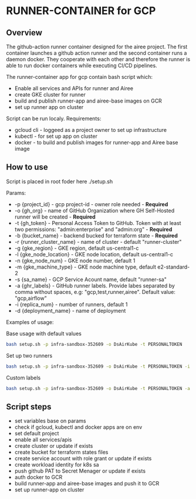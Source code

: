 # RUNNER-CONTAINER for GCP

## Overview

The github-action runner container designed for the airee project. The first container launches a github action runner and the second container runs a daemon docker. They cooperate with each other and therefore the runner is able to run docker containers while executing CI/CD pipelines.

The runner-container app for gcp contain bash script which:
- Enable all services and APIs for runner and Airee
- create GKE cluster for runner
- build and publish runner-app and airee-base images on GCR
- set up runner app on cluster 

Script can be run localy. Requirements:
- gcloud cli  - loggeed as a project owner to set up infrastructure
- kubectl - for set up app on cluster
- docker - to build and publish images for runner-app and Airee base image

## How to use

Script is placed in root foder here ./setup.sh

Params:
- -p {project_id} - gcp project-id - owner role needed - <b>Required</b>
- -o {gh_org} - name of GitHub Organization where GH Self-Hosted runner will be created - <b>Required</b>
- -t {gh_token} - Personal Access Token to GitHub. Token with at least two permissions: "admin:enterprise" and "admin:org" - <b>Required</b>
- -b {bucket_name} - backend bucked for terraform state - <b>Required</b>
- -r {runner_cluster_name} - name of cluster - default "runner-cluster"
- -g {gke_region} - GKE region, default us-central1-c
- -l {gke_node_location} - GKE node location, default us-central1-c
- -n {gke_node_num} - GKE node number, default 1
- -m {gke_machine_type} - GKE node machine type, default e2-standard-2
- -s {sa_name} - GCP Service Acount name, default "runner-sa"
- -a {ghr_labels} - GitHub runner labels. Provide labes separated by comma without spaces, e.g: "gcp,test,runner,airee". Default value: "gcp,airflow"
- -i {replica_num} - number of runners, default 1
- -d {deployment_name} - name of deployment


Examples of usage:

Base usage with default values
```bash
bash setup.sh -p infra-sandbox-352609 -o DsAirKube -t PERSONALTOKEN
```

Set up two runners
```bash
bash setup.sh -p infra-sandbox-352609 -o DsAirKube -t PERSONALTOKEN -i 2
```

Custom labels
```bash
bash setup.sh -p infra-sandbox-352609 -o DsAirKube -t PERSONALTOKEN -a gcp,airee,prod
```

## Script steps

- set variables base on params
- check if gcloud, kubectl and docker apps are on env
- set default project
- enable all services/apis
- create cluster or update if exists
- create bucket for terraform states files
- create service account with role grant or update if exists
- create workload identity for k8s sa
- push github PAT to Secret Menager or update if exists
- auth docker to GCR
- build runner-app and airee-base images and push it to GCR
- set up runner-app on cluster
